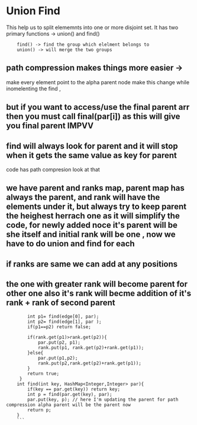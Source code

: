 # Union Find
    
This help us to split elememnts into one or more disjoint set. It has two primary functions -> union() and find()
```
    find() -> find the group which elelment belongs to 
    union() -> will merge the two groups
```
## path compression makes things more easier ->
make every element point to the alpha parent node make this change while inomelenting the find ,
## but if you want to access/use the final parent arr then you must call final(par[i]) as this will give you final parent **IMPVV**
## find will always look for parent and it will stop when it gets the same value as key for parent 

code has path compresion look at that

## we have parent and ranks map, parent map has always the parent, and rank will have the elements under it, but always try to keep parent the heighest herrach one as it will simplify the code, for newly added noce it's parent will be she itself and initial rank will be one , now we have to do union and find for each 

## if ranks are same we can add at any positions 

## the one with greater rank will become parent for other one also it's rank will becme addition of it's rank + rank of second parent
```  boolean union( HashMap<Integer,Integer> par ,HashMap<Integer,Integer> rank, int[]edge ){
        int p1= find(edge[0], par);
        int p2= find(edge[1], par );
        if(p1==p2) return false;

        if(rank.get(p1)>rank.get(p2)){
            par.put(p2, p1);
            rank.put(p1, rank.get(p2)+rank.get(p1));
        }else{
            par.put(p1,p2);
            rank.put(p2,rank.get(p2)+rank.get(p1));
        }
        return true;
     }
    int find(int key, HashMap<Integer,Integer> par){
        if(key == par.get(key)) return key;
        int p = find(par.get(key), par);
        par.put(key, p); // here I'm updating the parent for path compression alpha parent will be the parent now
        return p;
    }
    ```
